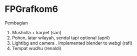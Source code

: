 # FPGrafkom6
Pembagian
1. Musholla + karpet (sari)
2. Pohon, latar wilayah, sendal tapi optional (april)
3. Lightibg and camera . Implemented blender to webgl (rafi)
4. Tempat wudhu (renaldi)
